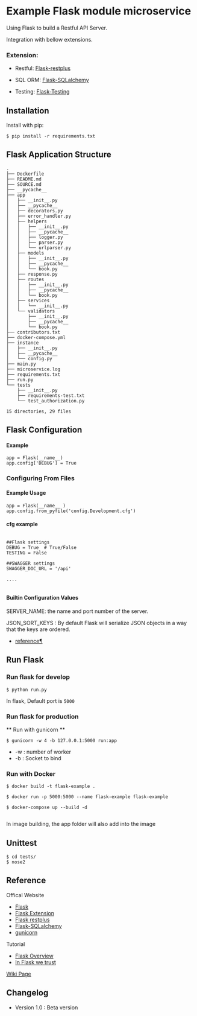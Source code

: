 # Example Flask module microservice

Using Flask to build a Restful API Server.

Integration with bellow extensions.

### Extension:
- Restful: [Flask-restplus](http://flask-restplus.readthedocs.io/en/stable/)

- SQL ORM: [Flask-SQLalchemy](http://flask-sqlalchemy.pocoo.org/2.1/)

- Testing: [Flask-Testing](http://flask.pocoo.org/docs/0.12/testing/)

## Installation

Install with pip:

```
$ pip install -r requirements.txt
```

## Flask Application Structure 
```
.
├── Dockerfile
├── README.md
├── SOURCE.md
├── __pycache__
├── app
│   ├── __init__.py
│   ├── __pycache__
│   ├── decorators.py
│   ├── error_handler.py
│   ├── helpers
│   │   ├── __init__.py
│   │   ├── __pycache__
│   │   ├── logger.py
│   │   ├── parser.py
│   │   └── urlparser.py
│   ├── models
│   │   ├── __init__.py
│   │   ├── __pycache__
│   │   └── book.py
│   ├── response.py
│   ├── routes
│   │   ├── __init__.py
│   │   ├── __pycache__
│   │   └── book.py
│   ├── services
│   │   └── __init__.py
│   └── validators
│       ├── __init__.py
│       ├── __pycache__
│       └── book.py
├── contributors.txt
├── docker-compose.yml
├── instance
│   ├── __init__.py
│   ├── __pycache__
│   └── config.py
├── main.py
├── microservice.log
├── requirements.txt
├── run.py
└── tests
    ├── __init__.py
    ├── requirements-test.txt
    └── test_authorization.py

15 directories, 29 files
```


## Flask Configuration

#### Example

```
app = Flask(__name__)
app.config['DEBUG'] = True
```
### Configuring From Files

#### Example Usage

```
app = Flask(__name__ )
app.config.from_pyfile('config.Development.cfg')
```

#### cfg example

```

##Flask settings
DEBUG = True  # True/False
TESTING = False

##SWAGGER settings
SWAGGER_DOC_URL = '/api'

....


```

#### Builtin Configuration Values

SERVER_NAME: the name and port number of the server. 

JSON_SORT_KEYS : By default Flask will serialize JSON objects in a way that the keys are ordered.

- [reference¶](http://flask.pocoo.org/docs/0.12/config/)


 
## Run Flask
### Run flask for develop
```
$ python run.py
```
In flask, Default port is `5000`

### Run flask for production

** Run with gunicorn **

```
$ gunicorn -w 4 -b 127.0.0.1:5000 run:app

```

* -w : number of worker
* -b : Socket to bind


### Run with Docker

```
$ docker build -t flask-example .

$ docker run -p 5000:5000 --name flask-example flask-example 

$ docker-compose up --build -d
 
```

In image building, the app folder will also add into the image


## Unittest
```
$ cd tests/
$ nose2
```

## Reference

Offical Website

- [Flask](http://flask.pocoo.org/)
- [Flask Extension](http://flask.pocoo.org/extensions/)
- [Flask restplus](http://flask-restplus.readthedocs.io/en/stable/)
- [Flask-SQLalchemy](http://flask-sqlalchemy.pocoo.org/2.1/)
- [gunicorn](http://gunicorn.org/)

Tutorial

- [Flask Overview](https://www.slideshare.net/maxcnunes1/flask-python-16299282)
- [In Flask we trust](http://igordavydenko.com/talks/ua-pycon-2012.pdf)

[Wiki Page](https://github.com/tsungtwu/flask-example/wiki)


## Changelog

- Version 1.0 : Beta version

